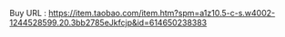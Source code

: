 Buy URL : https://item.taobao.com/item.htm?spm=a1z10.5-c-s.w4002-1244528599.20.3bb2785eJkfcjp&id=614650238383
